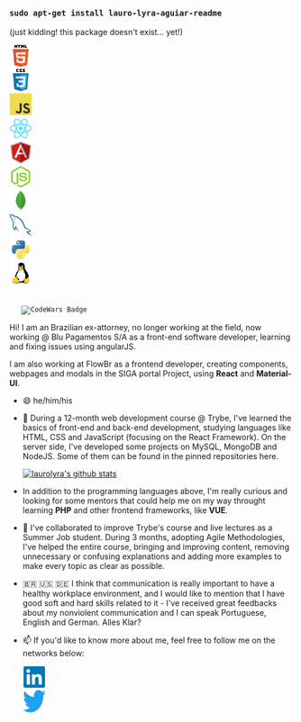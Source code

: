 <link rel="stylesheet" href="https://cdn.jsdelivr.net/gh/devicons/devicon@v2.10.1/devicon.min.css">

### `sudo apt-get install lauro-lyra-aguiar-readme`
(just kidding! this package doesn't exist... yet!)

<code><img height="40" width="40" src="https://raw.githubusercontent.com/devicons/devicon/master/icons/html5/html5-original-wordmark.svg" alt="HTML"/>
<img height="40" width="40" style="height:40px; width:40px" src="https://raw.githubusercontent.com/devicons/devicon/master/icons/css3/css3-original-wordmark.svg" alt="CSS">
<img height="40" width="40" style="height:40px; width:40px" src="https://raw.githubusercontent.com/devicons/devicon/master/icons/javascript/javascript-original.svg" alt="JavaScript">
<img height="40" width="40" style="height:40px; width:40px" src="https://raw.githubusercontent.com/devicons/devicon/master/icons/react/react-original.svg" alt="React">
<img height="40" width="40" style="height:40px; width:40px" src="https://raw.githubusercontent.com/devicons/devicon/master/icons/angularjs/angularjs-original.svg" alt="angularJS">
<img height="40" width="40" style="height:40px; width:40px" src="https://raw.githubusercontent.com/devicons/devicon/master/icons/nodejs/nodejs-original.svg" alt="NodeJS">
<img height="40" width="40" style="height:40px; width:40px" src="https://raw.githubusercontent.com/devicons/devicon/master/icons/mongodb/mongodb-original.svg" alt="mongoDB">
<img height="40" width="40" style="height:40px; width:40px" src="https://raw.githubusercontent.com/devicons/devicon/master/icons/mysql/mysql-original.svg" alt="MySQL">
<img height="40" width="40" style="height:40px; width:40px" src="https://raw.githubusercontent.com/devicons/devicon/master/icons/python/python-original.svg" alt="Python">
<img height="40" width="40" style="height:40px; width:40px" src="https://raw.githubusercontent.com/devicons/devicon/master/icons/linux/linux-original.svg" alt="Linux">
</code>

<code>
   <img src="https://www.codewars.com/users/laurolyra/badges/large" alt="CodeWars Badge">
</code>

Hi! I am an Brazilian ex-attorney, no longer working at the field, now working @ Blu Pagamentos S/A as a front-end software developer, learning and fixing issues using angularJS.

I am also working at FlowBr as a frontend developer, creating components, webpages and modals in the SIGA portal Project, using **React** and **Material-UI**.

- 😄 he/him/his

- 🌱 During a 12-month web development course @ Trybe, I've learned the basics of front-end and back-end development, studying languages like HTML, CSS and JavaScript (focusing on the React Framework). On the server side, I've developed some projects on MySQL, MongoDB and NodeJS. Some of them can be found in the pinned repositories here.

   [![laurolyra's github stats](https://github-readme-stats.vercel.app/api?username=laurolyra)](https://github.com/laurolyra/github-readme-stats)

- In addition to the programming languages above, I'm really curious and looking for some mentors that could help me on my way throught learning **PHP** and other frontend frameworks, like **VUE**.

- 👯 I've collaborated to improve Trybe's course and live lectures as a Summer Job student. During 3 months, adopting Agile Methodologies, I've helped the entire course, bringing and improving content, removing unnecessary or confusing explanations and adding more examples to make every topic as clear as possible.

- 🇧🇷 🇺🇸 🇩🇪 I think that communication is really important to have a healthy workplace environment, and I would like to mention that I have good soft and hard skills related to it - I've received great feedbacks about my nonviolent communication and I can speak Portuguese, English and German. Alles Klar?

- 📫 If you'd like to know more about me, feel free to follow me on the networks below:

   <code><a href="http://www.linkedin.com/in/laurolyra"><img height="40" width="40" src="https://raw.githubusercontent.com/devicons/devicon/master/icons/linkedin/linkedin-original.svg" alt="LinkedIn"></img></a>
   <a href="http://www.twitter.com/laurolyra"><img height="40" width="40" src="https://raw.githubusercontent.com/devicons/devicon/master/icons/twitter/twitter-original.svg" alt="twitter"></img></a></code>
